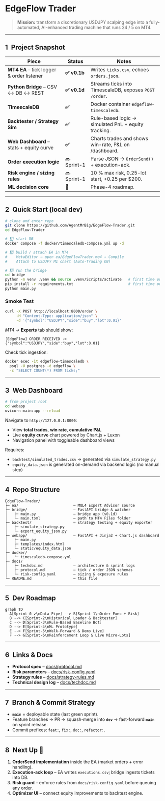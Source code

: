 # EdgeFlow Trader

> **Mission:** transform a discretionary USDJPY scalping edge into a fully-automated, AI-enhanced trading machine that runs 24 / 5 on MT4.

---

## 1 Project Snapshot

| Piece | Status | Notes |
|-------|--------|-------|
| **MT4 EA** – tick logger & order listener | **✅ v0.1b** | Writes `ticks.csv`, echoes `orders.json`. |
| **Python Bridge** – CSV ↔ DB ↔ REST | **✅ v0.1d** | Streams ticks into TimescaleDB, exposes `POST /order`. |
| **TimescaleDB** | **✅** | Docker container `edgeflow-timescaledb`. |
| **Backtester / Strategy Sim** | **✅** | Rule-based logic → simulated PnL + equity tracking. |
| **Web Dashboard** – stats + equity curve | **✅** | Charts trades and shows win-rate, P&L on /dashboard. |
| **Order execution logic** | 🔜 Sprint-1 | Parse JSON → `OrderSend()` + execution-ack. |
| **Risk engine / sizing rules** | 🔜 Sprint-1 | 10 % max risk, 0.25-lot start, +0.25 per $200. |
| **ML decision core** | 🚧 | Phase-4 roadmap. |

---

## 2 Quick Start (local dev)

```bash
# clone and enter repo
git clone https://github.com/AgentMrBig/EdgeFlow-Trader.git
cd EdgeFlow-Trader

# 1️⃣ start DB
docker compose -f docker/timescaledb-compose.yml up -d

# 2️⃣ build / attach EA in MT4
#    MetaEditor → open ea/EdgeFlowTrader.mq4 → Compile
#    Attach to USDJPY M1 chart (Auto-Trading ON)

# 3️⃣ run the bridge
cd bridge
python -m venv .venv && source .venv/Scripts/activate   # first time only
pip install -r requirements.txt                         # first time only
python main.py
```

### Smoke Test

```bash
curl -X POST http://localhost:8000/order \
     -H "Content-Type: application/json" \
     -d '{"symbol":"USDJPY","side":"buy","lot":0.01}'
```

*MT4* → **Experts** tab should show:

```
[EdgeFlow] ORDER RECEIVED -> {"symbol":"USDJPY","side":"buy","lot":0.01}
```

Check tick ingestion:

```bash
docker exec -it edgeflow-timescaledb \
  psql -U postgres -d edgeflow \
  -c "SELECT COUNT(*) FROM ticks;"
```

---

## 3 Web Dashboard

```bash
# from project root
cd webapp
uvicorn main:app --reload
```

Navigate to `http://127.0.0.1:8000`:

- View **total trades**, **win rate**, **cumulative P&L**
- Live **equity curve** chart powered by Chart.js + Luxon
- Navigation panel with toggleable dashboard views

Requires:  
- `backtest/simulated_trades.csv` → generated via `simulate_strategy.py`
- `equity_data.json` is generated on-demand via backend logic (no manual step)

---

## 4 Repo Structure

```text
EdgeFlow-Trader/
├─ ea/                         – MQL4 Expert Advisor source
├─ bridge/                     – FastAPI bridge & watcher
│   ├─ main.py                 – bridge app (v0.1d)
│   └─ main.toml               – path to MT4 Files folder
├─ backtest/                   – strategy testing + equity exporter
│   ├─ simulate_strategy.py
│   └─ export_equity_json.py
├─ webapp/                     – FastAPI + Jinja2 + Chart.js dashboard
│   ├─ main.py
│   ├─ templates/index.html
│   └─ static/equity_data.json
├─ docker/
│   └─ timescaledb-compose.yml
├─ docs/
│   ├─ techdoc.md              – architecture & sprint logs
│   ├─ protocol.md             – tick / order JSON schemas
│   └─ risk-config.yaml        – sizing & exposure rules
└─ README.md                   – this file
```

---

## 5 Dev Roadmap

```mermaid
graph TD
  A[Sprint-0 ✔️\nData Pipe] --> B[Sprint-1\nOrder Exec + Risk]
  B --> C[Sprint-2\nHistorical Loader & Backtester]
  C --> D[Sprint-3\nRule-Based Baseline Bot]
  D --> E[Sprint-4\nML Prototype]
  E --> F[Sprint-5\nWalk-Forward & Demo Live]
  F --> G[Sprint-6\nReinforcement Loop & Live Micro-Lots]
```

---

## 6 Links & Docs

* **Protocol spec** – [docs/protocol.md](docs/protocol.md)  
* **Risk parameters** – [docs/risk-config.yaml](docs/risk-config.yaml)  
* **Strategy rules** – [docs/strategy-rules.md](docs/strategy-rules.md)  
* **Technical design log** – [docs/techdoc.md](docs/techdoc.md)

---

## 7 Branch & Commit Strategy

* **`main`** = deployable state (last green sprint).  
* Feature branches → PR → squash-merge into **`dev`** → fast-forward **`main`** on sprint release.  
* Commit prefixes: `feat:`, `fix:`, `doc:`, `refactor:`.

---

## 8 Next Up 🚀

1. **OrderSend implementation** inside the EA (market orders + error handling).  
2. **Execution-ack loop** – EA writes `executions.csv`; bridge ingests tickets into DB.  
3. **Risk guard** – enforce rules from `docs/risk-config.yaml` before queuing any order.  
4. **Optimizer UI** – connect equity improvements to backtest engine.
